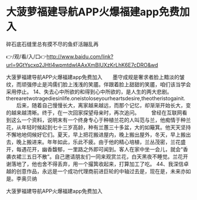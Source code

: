 # 大菠萝福建导航APP火爆福建app免费加入
碎石底石缝里总有摸不尽的鱼虾活蹦乱再

👉/观/看/入/口👉http://www.baidu.com/link?url=9GtYscxq2JHtl4wpmtdwIAAxXmBlUXzKrLhK6E7cDRO&wd

大菠萝福建导航APP火爆福建app免费加入　　墨守成规是奢求者脸上黯淡的皱纹，而顽强停止是鸿儒们脸上浅浅的笑靥。伴跟着脸上甜甜的笑靥，咱们该当学会采用停止。
	14、失去心中所欲的和得到心中所欲的，是人生的两大悲剧。therearetwotragediesinlife.oneistoloseyourheartsdesire,theotheristogainit.
　　后来，随着自己慢慢长大，离家越来越远，而那个记忆，却渐渐开始长大，变的越来越清晰。终于，在一次回家探望母亲时，再次追问。
　　曾经在互联网看到这么一个资料，说明末有一个终身专心于种植兰花的人叫范与兰，他痴情于种兰花，从年轻时候起到七十三岁高龄，种有兰蕙三十多盆，大的如簸箕。他天天坚持不懈地地伺候好它们。夏天，早上把花搬进屋内，晚上搬出屋外，冬天，早上搬出去，晚上搬进来。年年如此，乐此不疲。由于他的精心培植，兰丛茂密，兰花盛开，每遇花开，幽香馥郁，一里路之外即可闻到。客人在家中坐一会儿，就会“香袭衣裙三五日不散”。自己邀请朋友们一同来观赏兰花，白天黑夜不睡觉。兰花开谢落地了，他也舍不得丢弃，用一个撮箕收起来，打算加工了吃。
	44、我深信卓越的创意作品，永远是一个成功代理商前进巨轮的中轴过去是，现在是，未来亦如是。李奥贝纳

大菠萝福建导航APP火爆福建app免费加入
